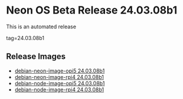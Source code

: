 # Neon OS Beta Release 24.03.08b1
This is an automated release

tag=24.03.08b1

## Release Images
- [debian-neon-image-opi5 24.03.08b1](https://2222.us/app/files/neon_images/core/opi5/dev/debian-neon-image-opi5_2024-03-08_14_00.img.xz)
- [debian-neon-image-rpi4 24.03.08b1](https://2222.us/app/files/neon_images/core/rpi4/dev/debian-neon-image-rpi4_2024-03-08_14_00.img.xz)
- [debian-node-image-opi5 24.03.08b1](https://2222.us/app/files/neon_images/node/opi5/dev/debian-node-image-opi5_2024-03-08_16_45.img.xz)
- [debian-node-image-rpi4 24.03.08b1](https://2222.us/app/files/neon_images/node/rpi4/dev/debian-node-image-rpi4_2024-03-08_16_45.img.xz)
